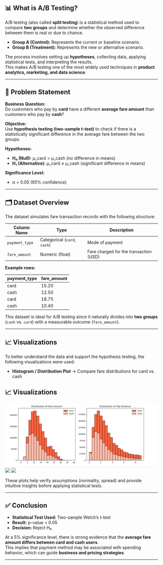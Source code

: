 ## 📊 What is A/B Testing?

A/B testing (also called **split testing**) is a statistical method used to compare **two groups** and determine whether the observed difference between them is real or due to chance.  
- **Group A (Control):** Represents the current or baseline scenario.  
- **Group B (Treatment):** Represents the new or alternative scenario.  

The process involves setting up **hypotheses**, collecting data, applying statistical tests, and interpreting the results.  
This makes A/B testing one of the most widely used techniques in **product analytics, marketing, and data science**.

---

## 🧩 Problem Statement

**Business Question:**  
Do customers who pay by **card** have a different **average fare amount** than customers who pay by **cash**?

**Objective:**  
Use **hypothesis testing (two-sample t-test)** to check if there is a statistically significant difference in the average fare between the two groups.

**Hypotheses:**  
- **H₀ (Null):** μ_card = μ_cash (no difference in means)  
- **H₁ (Alternative):** μ_card ≠ μ_cash (significant difference in means)  

**Significance Level:**  
- α = 0.05 (95% confidence)

---

## 🗂️ Dataset Overview

The dataset simulates fare transaction records with the following structure:

| Column Name   | Type        | Description |
|---------------|-------------|-------------|
| `payment_type` | Categorical (`card`, `cash`) | Mode of payment |
| `fare_amount` | Numeric (float) | Fare charged for the transaction (USD) |

**Example rows:**

| payment_type | fare_amount |
|--------------|-------------|
| card         | 15.20       |
| cash         | 12.50       |
| card         | 18.75       |
| cash         | 10.40       |

This dataset is ideal for A/B testing since it naturally divides into **two groups** (`cash` vs. `card`) with a measurable outcome (`fare_amount`).

---

## 📈 Visualizations

To better understand the data and support the hypothesis testing, the following visualizations were used:

- **Histogram / Distribution Plot** → Compare fare distributions for card vs. cash
 ## 📈 Visualizations

![](Screenshot%202025-09-04%20114638.png)
![](Screenshot%202025-09-04%20120012.png)
![](Screenshot%202025-09-04%20121530.png)


These plots help verify assumptions (normality, spread) and provide intuitive insights before applying statistical tests.

---

## ✅ Conclusion

- **Statistical Test Used:** Two-sample Welch’s t-test  
- **Result:** p-value < 0.05  
- **Decision:** Reject H₀  

At a 5% significance level, there is strong evidence that the **average fare amount differs between card and cash users**.  
This implies that payment method may be associated with spending behavior, which can guide **business and pricing strategies**.

---
